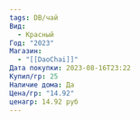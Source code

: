 ```yaml
---
tags: DB/чай
Вид:
  - Красный
Год: "2023"
Магазин:
  - "[[DaoChai]]"
Дата покупки: 2023-08-16T23:22
Купил/гр: 25
Наличие дома: Да
Цена/гр: "14.92"
ценагр: 14.92 руб
---
```

